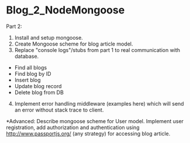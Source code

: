 # Blog_2_NodeMongoose

Part 2:
1. Install and setup mongoose.
2. Create Mongoose scheme for blog article model.
3. Replace "console logs"/stubs from part 1 to real communication with database.
- Find all blogs
- Find blog by ID
- Insert blog
- Update blog record
- Delete blog from DB
4. Implement error handling middleware (examples here) which will send an error without stack trace
to client.

*Advanced:
Describe mongoose scheme for User model. Implement user registration, add authorization and
authentication using http://www.passportjs.org/ (any strategy) for accessing blog article.
